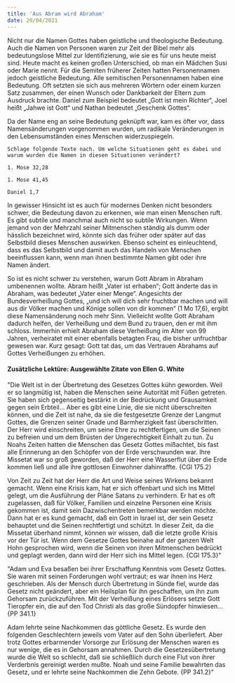 ```yaml
---
title: 'Aus Abram wird Abraham'
date: 20/04/2021
---
```


Nicht nur die Namen Gottes haben geistliche und theologische Bedeutung. Auch die Namen von Personen waren zur Zeit der Bibel mehr als bedeutungslose Mittel zur Identifizierung, wie sie es für uns heute meist sind. Heute macht es keinen großen Unterschied, ob man ein Mädchen Susi oder Marie nennt. Für die Semiten früherer Zeiten hatten Personennamen jedoch geistliche Bedeutung. Alle semitischen Personennamen haben eine Bedeutung. Oft setzten sie sich aus mehreren Wörtern oder einem kurzen Satz zusammen, der einen Wunsch oder Dankbarkeit der Eltern zum Ausdruck brachte. Daniel zum Beispiel bedeutet „Gott ist mein Richter“, Joel heißt „Jahwe ist Gott“ und Nathan bedeutet „Geschenk Gottes“.

Da der Name eng an seine Bedeutung geknüpft war, kam es öfter vor, dass Namensänderungen vorgenommen wurden, um radikale Veränderungen in den Lebensumständen eines Menschen widerzuspiegeln.

`Schlage folgende Texte nach. Um welche Situationen geht es dabei und warum wurden die Namen in diesen Situationen verändert?`

`1. Mose 32,28`

`1. Mose 41,45`

`Daniel 1,7`

In gewisser Hinsicht ist es auch für modernes Denken nicht besonders schwer, die Bedeutung davon zu erkennen, wie man einen Menschen ruft. Es gibt subtile und manchmal auch nicht so subtile Wirkungen. Wenn jemand von der Mehrzahl seiner Mitmenschen ständig als dumm oder hässlich bezeichnet wird, könnte sich das früher oder später auf das Selbstbild dieses Menschen auswirken. Ebenso scheint es einleuchtend, dass es das Selbstbild und damit auch das Handeln von Menschen beeinflussen kann, wenn man ihnen bestimmte Namen gibt oder ihre Namen ändert.

So ist es nicht schwer zu verstehen, warum Gott Abram in Abraham umbenennen wollte. Abram heißt „Vater ist erhaben“; Gott änderte das in Abraham, was bedeutet „Vater einer Menge“. Angesichts der Bundesverheißung Gottes, „und ich will dich sehr fruchtbar machen und will aus dir Völker machen und Könige sollen von dir kommen“ (1 Mo 17,6), ergibt diese Namensänderung noch mehr Sinn. Vielleicht wollte Gott Abraham dadurch helfen, der Verheißung und dem Bund zu trauen, den er mit ihm schloss. Immerhin erhielt Abraham diese Verheißung im Alter von 99 Jahren, verheiratet mit einer ebenfalls betagten Frau, die bisher unfruchtbar gewesen war. Kurz gesagt: Gott tat das, um das Vertrauen Abrahams auf Gottes Verheißungen zu erhöhen.

#### Zusätzliche Lektüre: Ausgewählte Zitate von Ellen G. White

"Die Welt ist in der Übertretung des Gesetzes Gottes kühn geworden. Weil er so langmütig ist, haben die Menschen seine Autorität mit Füßen getreten. Sie haben sich gegenseitig bestärkt in der Bedrückung und Grausamkeit gegen sein Erbteil... Aber es gibt eine Linie, die sie nicht überschreiten können, und die Zeit ist nahe, da sie die festgesetzte Grenze der Langmut Gottes, die Grenzen seiner Gnade und Barmherzigkeit fast überschritten. Der Herr wird einschreiten, um seine Ehre zu rechtfertigen, um die Seinen zu befreien und um dem Brüsten der Ungerechtigkeit Einhalt zu tun. Zu Noahs Zeiten hatten die Menschen das Gesetz Gottes mißachtet, bis fast alle Erinnerung an den Schöpfer von der Erde verschwunden war. Ihre Missetat war so groß geworden, daß der Herr eine Wasserflut über die Erde kommen ließ und alle ihre gottlosen Einwohner dahinraffte. {CGl 175.2}

Von Zeit zu Zeit hat der Herr die Art und Weise seines Wirkens bekannt gemacht. Wenn eine Krisis kam, hat er sich offenbart und sich ins Mittel gelegt, um die Ausführung der Pläne Satans zu verhindern. Er hat es oft zugelassen, daß für Völker, Familien und einzelne Personen eine Krisis gekommen ist, damit sein Dazwischentreten bemerkbar werden möchte. Dann hat er es kund gemacht, daß ein Gott in Israel ist, der sein Gesetz behauptet und die Seinen rechtfertigt und schützt. In dieser Zeit, da die Missetat überhand nimmt, können wir wissen, daß die letzte große Krisis vor der Tür ist. Wenn dem Gesetze Gottes beinahe auf der ganzen Welt Hohn gesprochen wird, wenn die Seinen von ihren Mitmenschen bedrückt und geplagt werden, dann wird der Herr sich ins Mittel legen. {CGl 175.3}"

"Adam und Eva besaßen bei ihrer Erschaffung Kenntnis vom Gesetz Gottes. Sie waren mit seinen Forderungen wohl vertraut; es war ihnen ins Herz geschrieben. Als der Mensch durch Übertretung in Sünde fiel, wurde das Gesetz nicht geändert, aber ein Heilsplan für ihn geschaffen, um ihn zum Gehorsam zurückzuführen. Mit der Verheißung eines Erlösers setzte Gott Tieropfer ein, die auf den Tod Christi als das große Sündopfer hinwiesen... {PP 341.1}

Adam lehrte seine Nachkommen das göttliche Gesetz. Es wurde den folgenden Geschlechtern jeweils vom Vater auf den Sohn überliefert. Aber trotz Gottes erbarmender Vorsorge zur Erlösung der Menschen waren es nur wenige, die es in Gehorsam annahmen. Durch die Gesetzesübertretung wurde die Welt so schlecht, daß sie schließlich durch eine Flut von ihrer Verderbnis gereinigt werden mußte. Noah und seine Familie bewahrten das Gesetz, und er lehrte seine Nachkommen die Zehn Gebote. {PP 341.2}"